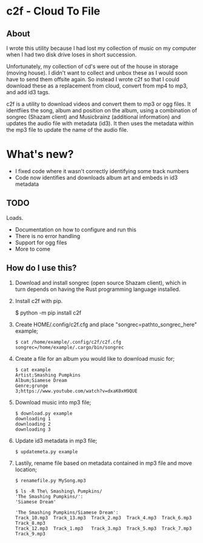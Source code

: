 # c2f - Cloud To File

## About
I wrote this utility because I had lost my collection of music on my computer when I had two disk drive loses in short succession.

Unfortunately, my collection of cd's were out of the house in storage (moving house). I didn't want to collect and unbox these as I would soon have to send them offsite again.
So instead I wrote c2f so that I could download these as a replacement from cloud, convert from mp4 to mp3, and add id3 tags.

c2f is a utility to download videos and convert them to mp3 or ogg files.
It identfiies the song, album and position on the album, using a combination of songrec (Shazam client) and Musicbrainz (additional information) and updates the audio file with metadata (id3).
It then uses the metadata within the mp3 file to update the name of the audio file.

# What's new?
* I fixed code where it wasn't correctly identifying some track numbers
* Code now identifies and downloads album art and embeds in id3 metadata

## TODO
Loads.
* Documentation on how to configure and run this
* There is no error handling
* Support for ogg files
* More to come


## How do I use this?
1. Download and install songrec (open source Shazam client), which in turn depends on having the Rust programming language installed.

2. Install c2f with pip. 

   $ python -m pip install c2f

3. Create HOME/.config/c2f.cfg and place "songrec=pathto_songrec_here"
   example;

       $ cat /home/example/.config/c2f/c2f.cfg
       songrec=/home/example/.cargo/bin/songrec

4. Create a file for an album you would like to download music for;

       $ cat example
       Artist;Smashing Pumpkins
       Album;Siamese Dream
       Genre;grunge
       3;https://www.youtube.com/watch?v=dxaK0xH9QUE


5. Download music into mp3 file;

       $ download.py example
       downloading 1
       downloading 2
       downloading 3

6. Update id3 metadata in mp3 file;

       $ updatemeta.py example

7. Lastily, rename file based on metadata contained in mp3 file and move location;

       $ renamefile.py MySong.mp3
       
       $ ls -R The\ Smashing\ Pumpkins/
       'The Smashing Pumpkins/':
       'Siamese Dream'

       'The Smashing Pumpkins/Siamese Dream':
       Track_10.mp3  Track_13.mp3  Track_2.mp3  Track_4.mp3  Track_6.mp3  Track_8.mp3
       Track_12.mp3  Track_1.mp3   Track_3.mp3  Track_5.mp3  Track_7.mp3  Track_9.mp3
   
